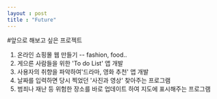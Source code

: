 ```yaml
---
layout : post
title : "Future"
---
```


#앞으로 해보고 싶은 프로젝트



1. 온라인 쇼핑몰 웹 만들기 -- fashion, food..
2. 게으른 사람들을 위한 'To do List' 앱 개발
3. 사용자의 취향을 파악하여'드라마, 영화 추천' 앱 개발
4. 날짜를 입력하면 당시 찍었던 '사진과 영상' 찾아주는 프로그램
5. 범죄나 재난 등 위험한 장소를 바로 업데이트 하여 지도에 표시해주는 프로그램
